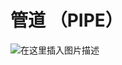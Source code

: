 # 管道 （PIPE）
![在这里插入图片描述](https://img-blog.csdnimg.cn/517671013ba14a1a863fb8ee7f6f8dc7.png?x-oss-process=image/watermark,type_ZmFuZ3poZW5naGVpdGk,shadow_10,text_aHR0cHM6Ly9ibG9nLmNzZG4ubmV0L3dlaXhpbl80MDUzNTU4OA==,size_16,color_FFFFFF,t_70)
